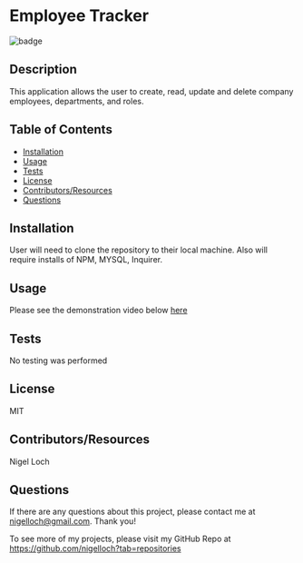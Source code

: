 #  Employee Tracker

![badge](https://img.shields.io/badge/License-MIT-brightgreen)

##  Description

This application allows the user to create, read, update and delete company employees, departments, and roles.

##  Table of Contents
* [Installation](#installation)
* [Usage](#usage)
* [Tests](#tests)
* [License](#license)
* [Contributors/Resources](#contributors)
* [Questions](#questions)

##  Installation

User will need to clone the repository to their local machine. Also will require installs of NPM, MYSQL, Inquirer.

##  Usage

Please see the demonstration video below [here](https://drive.google.com/file/d/1WcMNhxiup7Fg5xx3CYA4GGl9Mn1IHy77/view)

##  Tests

No testing was performed

##  License

MIT

##  Contributors/Resources

Nigel Loch

##  Questions

If there are any questions about this project, please contact me at <nigelloch@gmail.com>. Thank you!

To see more of my projects, please visit my GitHub Repo at <https://github.com/nigelloch?tab=repositories>

  

